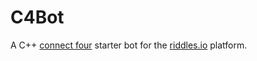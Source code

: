 # C4Bot
A C++ [connect four](https://playground.riddles.io/competitions/four-in-a-row) starter bot for the [riddles.io](https://www.riddles.io) platform.


